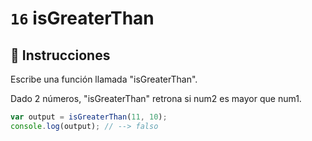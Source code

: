 # `16` isGreaterThan

## 📝 Instrucciones

Escribe una función llamada "isGreaterThan".

Dado 2 números, "isGreaterThan" retrona si num2 es mayor que num1.

```Javascript
var output = isGreaterThan(11, 10);
console.log(output); // --> falso